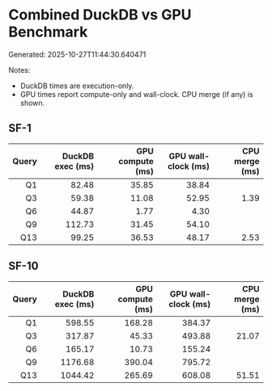 # Combined DuckDB vs GPU Benchmark

Generated: 2025-10-27T11:44:30.640471

Notes:
- DuckDB times are execution-only.
- GPU times report compute-only and wall-clock. CPU merge (if any) is shown.

## SF-1

| Query | DuckDB exec (ms) | GPU compute (ms) | GPU wall-clock (ms) | CPU merge (ms) |
|------:|------------------:|------------------:|--------------------:|---------------:|
| Q1 | 82.48 | 35.85 | 38.84 |  |
| Q3 | 59.38 | 11.08 | 52.95 | 1.39 |
| Q6 | 44.87 | 1.77 | 4.30 |  |
| Q9 | 112.73 | 31.45 | 54.10 |  |
| Q13 | 99.25 | 36.53 | 48.17 | 2.53 |

## SF-10

| Query | DuckDB exec (ms) | GPU compute (ms) | GPU wall-clock (ms) | CPU merge (ms) |
|------:|------------------:|------------------:|--------------------:|---------------:|
| Q1 | 598.55 | 168.28 | 384.37 |  |
| Q3 | 317.87 | 45.33 | 493.88 | 21.07 |
| Q6 | 165.17 | 10.73 | 155.24 |  |
| Q9 | 1176.68 | 390.04 | 795.72 |  |
| Q13 | 1044.42 | 265.69 | 608.08 | 51.51 |

